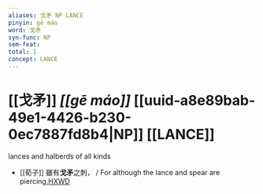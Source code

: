 ```yaml
---
aliases: 戈矛 NP LANCE
pinyin: gē máo
word: 戈矛
syn-func: NP
sem-feat: 
total: 1
concept: LANCE 
---
```

# [[戈矛]] *[[gē máo]]*  [[uuid-a8e89bab-49e1-4426-b230-0ec7887fd8b4|NP]] [[LANCE]]
lances and halberds of all kinds
 - [[荀子]] 雖有**戈矛**之刺，
                     / For although the lance and spear are piercing,[HXWD](https://hxwd.org/textview.html?location=KR3a0002_tls_004-1a.7)